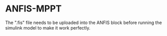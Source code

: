 # ANFIS-MPPT


The ".fis" file needs to be uploaded into the ANFIS block before running the simulink model to make it work perfectly.
